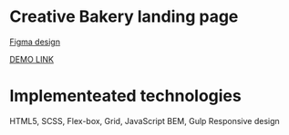 # Creative Bakery landing page

[Figma design](https://www.figma.com/file/dY3izAm0Vspsmra4lQWQIP/Bakerlab-FE-students?node-id=0%3A1)

[DEMO LINK](https://jursylian.github.io/layout_creativeBakery/)

# Implementeated technologies

HTML5, SCSS, Flex-box, Grid, JavaScript
BEM, Gulp
Responsive design
